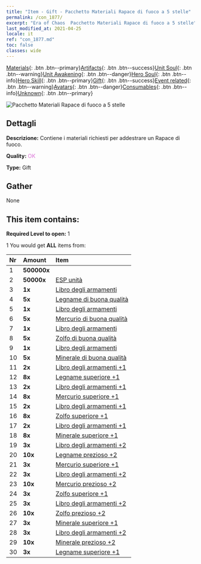 ```yaml
---
title: "Item - Gift - Pacchetto Materiali Rapace di fuoco a 5 stelle"
permalink: /con_1877/
excerpt: "Era of Chaos  Pacchetto Materiali Rapace di fuoco a 5 stelle"
last_modified_at: 2021-04-25
locale: it
ref: "con_1877.md"
toc: false
classes: wide
---
```

 [Materials](/ItemsIT/){: .btn .btn--primary}[Artifacts](/ItemsIT/Artifacts/){: .btn .btn--success}[Unit Soul](/ItemsIT/UnitSoul/){: .btn .btn--warning}[Unit Awakening](/ItemsIT/UnitAwakening/){: .btn .btn--danger}[Hero Soul](/ItemsIT/HeroSoul/){: .btn .btn--info}[Hero Skill](/ItemsIT/HeroSkill/){: .btn .btn--primary}[Gift](/ItemsIT/Gift/){: .btn .btn--success}[Event related](/ItemsIT/Events/){: .btn .btn--warning}[Avatars](/ItemsIT/Avatars/){: .btn .btn--danger}[Consumables](/ItemsIT/Consumables/){: .btn .btn--info}[Unknown](/ItemsIT/Unknown/){: .btn .btn--primary}

 ![Pacchetto Materiali Rapace di fuoco a 5 stelle](/images/t/i_907500.png)

## Dettagli
 **Descrizione:** Contiene i materiali richiesti per addestrare un Rapace di fuoco.

 **Quality:** <span style="color: #DA70D6">OK</span>

 **Type:** Gift

## Gather

  None

## This item contains:

 **Required Level to open:** 1

 1 You would get **ALL** items  from:

  | Nr | Amount |     Item    |
  |:---|:-------|:------------|
  | 1 |  **500000x** | <i class="fas fa-coins"/> |  | 
  | 2 |  **50000x** | [ESP unità](/ItemsIT/con_902/) |  | 
  | 3 |  **1x** | [Libro degli armamenti](/ItemsIT/mat_18/) |  | 
  | 4 |  **5x** | [Legname di buona qualità](/ItemsIT/mat_13/) |  | 
  | 5 |  **1x** | [Libro degli armamenti](/ItemsIT/mat_18/) |  | 
  | 6 |  **5x** | [Mercurio di buona qualità](/ItemsIT/mat_14/) |  | 
  | 7 |  **1x** | [Libro degli armamenti](/ItemsIT/mat_18/) |  | 
  | 8 |  **5x** | [Zolfo di buona qualità](/ItemsIT/mat_15/) |  | 
  | 9 |  **1x** | [Libro degli armamenti](/ItemsIT/mat_18/) |  | 
  | 10 |  **5x** | [Minerale di buona qualità](/ItemsIT/mat_12/) |  | 
  | 11 |  **2x** | [Libro degli armamenti +1](/ItemsIT/mat_25/) |  | 
  | 12 |  **8x** | [Legname superiore +1](/ItemsIT/mat_20/) |  | 
  | 13 |  **2x** | [Libro degli armamenti +1](/ItemsIT/mat_25/) |  | 
  | 14 |  **8x** | [Mercurio superiore +1](/ItemsIT/mat_21/) |  | 
  | 15 |  **2x** | [Libro degli armamenti +1](/ItemsIT/mat_25/) |  | 
  | 16 |  **8x** | [Zolfo superiore +1](/ItemsIT/mat_22/) |  | 
  | 17 |  **2x** | [Libro degli armamenti +1](/ItemsIT/mat_25/) |  | 
  | 18 |  **8x** | [Minerale superiore +1](/ItemsIT/mat_19/) |  | 
  | 19 |  **3x** | [Libro degli armamenti +2](/ItemsIT/mat_32/) |  | 
  | 20 |  **10x** | [Legname prezioso +2](/ItemsIT/mat_27/) |  | 
  | 21 |  **3x** | [Mercurio superiore +1](/ItemsIT/mat_21/) |  | 
  | 22 |  **3x** | [Libro degli armamenti +2](/ItemsIT/mat_32/) |  | 
  | 23 |  **10x** | [Mercurio prezioso +2](/ItemsIT/mat_28/) |  | 
  | 24 |  **3x** | [Zolfo superiore +1](/ItemsIT/mat_22/) |  | 
  | 25 |  **3x** | [Libro degli armamenti +2](/ItemsIT/mat_32/) |  | 
  | 26 |  **10x** | [Zolfo prezioso +2](/ItemsIT/mat_29/) |  | 
  | 27 |  **3x** | [Minerale superiore +1](/ItemsIT/mat_19/) |  | 
  | 28 |  **3x** | [Libro degli armamenti +2](/ItemsIT/mat_32/) |  | 
  | 29 |  **10x** | [Minerale prezioso +2](/ItemsIT/mat_26/) |  | 
  | 30 |  **3x** | [Legname superiore +1](/ItemsIT/mat_20/) |  | 
